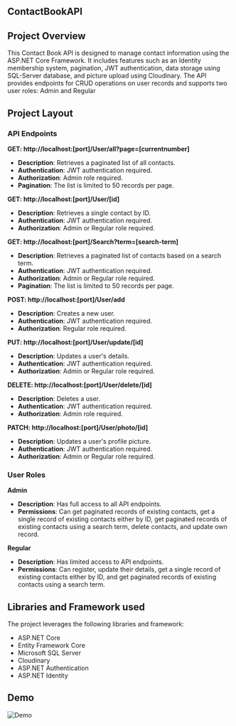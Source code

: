 ## ContactBookAPI

## Project Overview
This Contact Book API is designed to manage contact information using the ASP.NET Core Framework. It includes features such as an Identity membership system, pagination, JWT authentication, data storage using SQL-Server database, and picture upload using Cloudinary. The API provides endpoints for CRUD operations on user records and supports two user roles: Admin and Regular

## Project Layout

### API Endpoints

**GET: http://localhost:[port]/User/all?page=[currentnumber]**

-   **Description**: Retrieves a paginated list of all contacts.
-   **Authentication**: JWT authentication required.
-   **Authorization**: Admin role required.
-   **Pagination**: The list is limited to 50 records per page.

**GET: http://localhost:[port]/User/[id]**

-   **Description**: Retrieves a single contact by ID.
-   **Authentication**: JWT authentication required.
-   **Authorization**: Admin or Regular role required.

**GET: http://localhost:[port]/Search?term=[search-term]**

-   **Description**: Retrieves a paginated list of contacts based on a search term.
-   **Authentication**: JWT authentication required.
-   **Authorization**: Admin or Regular role required.
-   **Pagination**: The list is limited to 50 records per page.

**POST: http://localhost:[port]/User/add**

-   **Description**: Creates a new user.
-   **Authentication**: JWT authentication required.
-   **Authorization**: Regular role required.

**PUT: http://localhost:[port]/User/update/[id]**

-   **Description**: Updates a user's details.
-   **Authentication**: JWT authentication required.
-   **Authorization**: Admin or Regular role required.

**DELETE: http://localhost:[port]/User/delete/[id]**

-   **Description**: Deletes a user.
-   **Authentication**: JWT authentication required.
-   **Authorization**: Admin role required.

**PATCH: http://localhost:[port]/User/photo/[id]**

-   **Description**: Updates a user's profile picture.
-   **Authentication**: JWT authentication required.
-   **Authorization**: Admin or Regular role required.

### User Roles

**Admin**

-   **Description**: Has full access to all API endpoints.
-   **Permissions**: Can get paginated records of existing contacts, get a single record of existing contacts either by ID, get paginated records of existing contacts using a search term, delete contacts, and update own record.

**Regular**

-   **Description**: Has limited access to API endpoints.
-   **Permissions**: Can register, update their details, get a single record of existing contacts either by ID, and get paginated records of existing contacts using a search term.

## Libraries and Framework used
The project leverages the following libraries and framework:
- ASP.NET Core
- Entity Framework Core
- Microsoft SQL Server
- Cloudinary
- ASP.NET Authentication
- ASP.NET Identity

## Demo
 
![Demo](ContactApi.gif)
 
